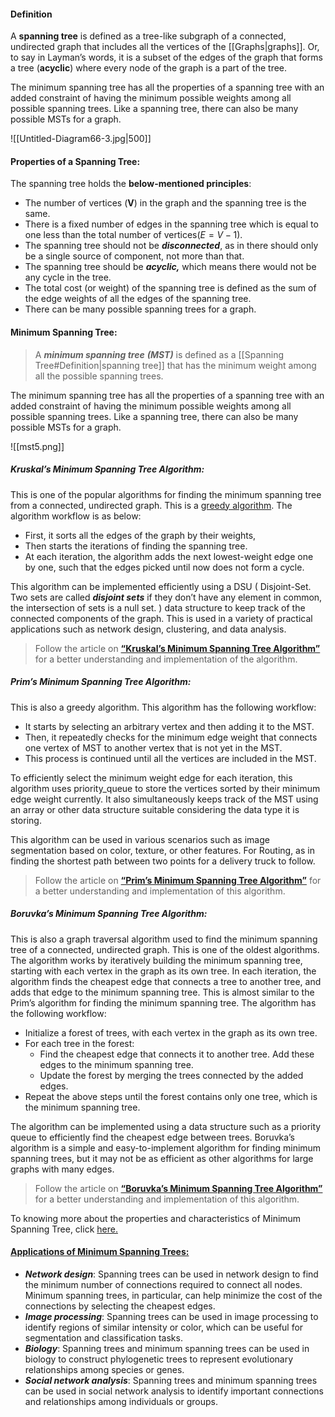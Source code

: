 #### Definition
A **spanning tree** is defined as a tree-like subgraph of a connected, undirected graph that includes all the vertices of the [[Graphs|graphs]]. Or, to say in Layman’s words, it is a subset of the edges of the graph that forms a tree (**acyclic**) where every node of the graph is a part of the tree.

The minimum spanning tree has all the properties of a spanning tree with an added constraint of having the minimum possible weights among all possible spanning trees. Like a spanning tree, there can also be many possible MSTs for a graph.

![[Untitled-Diagram66-3.jpg|500]]

#### Properties of a Spanning Tree:

The spanning tree holds the **below-mentioned principles**:

* The number of vertices (**V**) in the graph and the spanning tree is the same.
* There is a fixed number of edges in the spanning tree which is equal to one less than the total number of vertices$(E=V-1)$.
* The spanning tree should not be ***disconnected***, as in there should only be a single source of component, not more than that.
* The spanning tree should be ***acyclic,*** which means there would not be any cycle in the tree.
* The total cost (or weight) of the spanning tree is defined as the sum of the edge weights of all the edges of the spanning tree.
* There can be many possible spanning trees for a graph.

#### Minimum Spanning Tree:

> A ***minimum spanning tree*** ***(MST)*** is defined as a [[Spanning Tree#Definition|spanning tree]] that has the minimum weight among all the possible spanning trees.

The minimum spanning tree has all the properties of a spanning tree with an added constraint of having the minimum possible weights among all possible spanning trees. Like a spanning tree, there can also be many possible MSTs for a graph.

![[mst5.png]]

##### Kruskal’s Minimum Spanning Tree Algorithm:
This is one of the popular algorithms for finding the minimum spanning tree from a connected, undirected graph. This is a [greedy algorithm](https://www.geeksforgeeks.org/introduction-to-greedy-algorithm-data-structures-and-algorithm-tutorials/). The algorithm workflow is as below:

- First, it sorts all the edges of the graph by their weights, 
- Then starts the iterations of finding the spanning tree. 
- At each iteration, the algorithm adds the next lowest-weight edge one by one, such that the edges picked until now does not form a cycle.

This algorithm can be implemented efficiently using a DSU ( Disjoint-Set. Two sets are called ***disjoint sets*** if they don’t have any element in common, the intersection of sets is a null set. ) data structure to keep track of the connected components of the graph. This is used in a variety of practical applications such as network design, clustering, and data analysis.

> Follow the article on [**“Kruskal’s Minimum Spanning Tree Algorithm”**](https://www.geeksforgeeks.org/kruskals-minimum-spanning-tree-algorithm-greedy-algo-2/) for a better understanding and implementation of the algorithm.

##### Prim’s Minimum Spanning Tree Algorithm:
This is also a greedy algorithm. This algorithm has the following workflow:

- It starts by selecting an arbitrary vertex and then adding it to the MST. 
- Then, it repeatedly checks for the minimum edge weight that connects one vertex of MST to another vertex that is not yet in the MST. 
- This process is continued until all the vertices are included in the MST. 

To efficiently select the minimum weight edge for each iteration, this algorithm uses priority_queue to store the vertices sorted by their minimum edge weight currently. It also simultaneously keeps track of the MST using an array or other data structure suitable considering the data type it is storing.

This algorithm can be used in various scenarios such as image segmentation based on color, texture, or other features. For Routing, as in finding the shortest path between two points for a delivery truck to follow.

> Follow the article on [****“Prim’s Minimum Spanning Tree Algorithm”****](https://www.geeksforgeeks.org/prims-minimum-spanning-tree-mst-greedy-algo-5/) for a better understanding and implementation of this algorithm.

##### Boruvka’s Minimum Spanning Tree Algorithm:

This is also a graph traversal algorithm used to find the minimum spanning tree of a connected, undirected graph. This is one of the oldest algorithms. The algorithm works by iteratively building the minimum spanning tree, starting with each vertex in the graph as its own tree. In each iteration, the algorithm finds the cheapest edge that connects a tree to another tree, and adds that edge to the minimum spanning tree. This is almost similar to the Prim’s algorithm for finding the minimum spanning tree. The algorithm has the following workflow:

- Initialize a forest of trees, with each vertex in the graph as its own tree.
- For each tree in the forest: 
    - Find the cheapest edge that connects it to another tree. Add these edges to the minimum spanning tree.
    - Update the forest by merging the trees connected by the added edges.
- Repeat the above steps until the forest contains only one tree, which is the minimum spanning tree.

The algorithm can be implemented using a data structure such as a priority queue to efficiently find the cheapest edge between trees. Boruvka’s algorithm is a simple and easy-to-implement algorithm for finding minimum spanning trees, but it may not be as efficient as other algorithms for large graphs with many edges.

> Follow the article on [****“Boruvka’s Minimum Spanning Tree Algorithm”****](https://www.geeksforgeeks.org/boruvkas-algorithm-greedy-algo-9/) for a better understanding and implementation of this algorithm.

To knowing more about the properties and characteristics of Minimum Spanning Tree, click [here.](https://www.geeksforgeeks.org/properties-of-minimum-spanning-tree-mst/)

#### [Applications of Minimum Spanning Trees:](https://www.geeksforgeeks.org/applications-of-minimum-spanning-tree/)

- ***Network design***: Spanning trees can be used in network design to find the minimum number of connections required to connect all nodes. Minimum spanning trees, in particular, can help minimize the cost of the connections by selecting the cheapest edges.
- ***Image processing***: Spanning trees can be used in image processing to identify regions of similar intensity or color, which can be useful for segmentation and classification tasks.
- ***Biology***: Spanning trees and minimum spanning trees can be used in biology to construct phylogenetic trees to represent evolutionary relationships among species or genes.
- ***Social network analysis***: Spanning trees and minimum spanning trees can be used in social network analysis to identify important connections and relationships among individuals or groups.